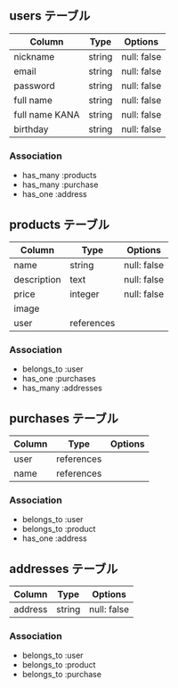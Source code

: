 ## users テーブル

| Column         | Type   | Options     |
| ----------     | ------ | ----------- |
| nickname       | string | null: false |
| email          | string | null: false |
| password       | string | null: false |
| full name      | string | null: false |
| full name KANA | string | null: false |
| birthday       | string | null: false |

### Association

- has_many :products
- has_many :purchase
- has_one :address


## products テーブル

| Column      | Type       | Options     |
| ----------  | ---------- | ----------- |
| name        | string     | null: false |
| description | text       | null: false |
| price       | integer    | null: false |
| image       |            |             |
| user        | references |             |

### Association

- belongs_to :user
- has_one :purchases
- has_many :addresses


## purchases テーブル

| Column | Type       | Options |
| ------ | ---------- | ------- |
| user   | references |         |
| name   | references |         |

### Association

- belongs_to :user
- belongs_to :product
- has_one :address


## addresses テーブル

| Column  | Type   | Options     |
| ------- | ------ | ----------- |
| address | string | null: false |

### Association

- belongs_to :user
- belongs_to :product
- belongs_to :purchase